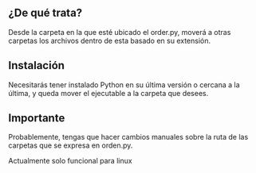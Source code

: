 ## ¿De qué trata?
Desde la carpeta en la que esté ubicado el order.py, moverá a otras carpetas los archivos dentro de esta basado en su extensión.


## Instalación
Necesitarás tener instalado Python en su última versión o cercana a la última, y  queda mover el ejecutable a la carpeta que desees.


## Importante
Probablemente, tengas que hacer cambios manuales sobre la ruta de las carpetas que se expresa en orden.py.

Actualmente solo funcional para linux
